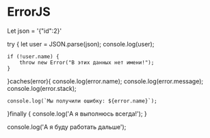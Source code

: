 # ErrorJS

Let json = '{"id":2}'

try {
    let user = JSON.parse(json);
    console.log(user);

    if (!user.name) {
        throw new Error("В этих данных нет имени!");
    }
}caches(error){
    console.log(error.name);
    console.log(error.message);
    console.log(error.stack);

    console.log(`Мы получили ошибку: ${error.name}`);
}finally {
    console.log('А я выполнюсь  всегда!');
}

console.log('А я буду работать дальше');

